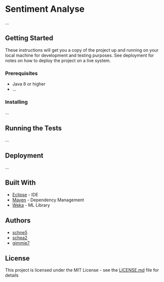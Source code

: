 # Sentiment Analyse

...

## Getting Started

These instructions will get you a copy of the project up and running on your local machine for development and testing purposes. See deployment for notes on how to deploy the project on a live system.

### Prerequisites

* Java 8 or higher
* ...

### Installing

...

## Running the Tests

...

## Deployment

...

## Built With

* [Eclipse](http://www.eclipse.org/) - IDE
* [Maven](https://maven.apache.org/) - Dependency Management
* [Weka](http://www.cs.waikato.ac.nz/ml/weka/) - ML Library

## Authors

* [schne5](https://github.com/schne5)
* [schea2](https://github.com/schea2)
* [gimmie7](https://github.com/gimmie7)

## License

This project is licensed under the MIT License - see the [LICENSE.md](LICENSE.md) file for details
